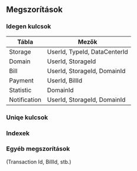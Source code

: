 ## Megszorítások

### Idegen kulcsok

<center>

| Tábla        | Mezők                        |
| ------------ | ---------------------------- |
| Storage      | UserId, TypeId, DataCenterId |
| Domain       | UserId, StorageId            |
| Bill         | UserId, StorageId, DomainId  |
| Payment      | UserId, BillId               |
| Statistic    | DomainId                     |
| Notification | UserId, StorageId, DomainId  |

</center>

### Uniqe kulcsok

### Indexek

### Egyéb megszorítások

(Transaction Id, BillId, stb.)
